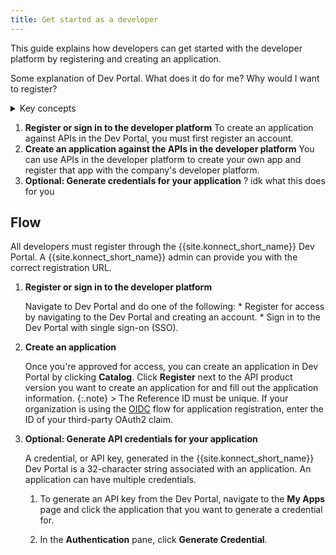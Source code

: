 ```yaml
---
title: Get started as a developer
---
```


This guide explains how developers can get started with the developer platform by registering and creating an application. 

Some explanation of Dev Portal. What does it do for me? Why would I want to register? 

<details><summary>Key concepts</summary>

{% capture konnect_concepts %}
[**Application:**](/gateway/latest/key-concepts/services/) An application is ... For example,...

[**Application credentials:**](/gateway/latest/key-concepts/services/) Application credentials are ....

[**Developer platform:**](/gateway/latest/key-concepts/routes/) The developer platform allows developers like you to locate, access, and consume APIs. Using the Dev Portal, you can browse and search API documentation, test API endpoints, and manage your own credentials. 
{% endcapture %}

{{ konnect_concepts | markdownify }}

</details>

1. **Register or sign in to the developer platform**
    To create an application against APIs in the Dev Portal, you must first register an account.
1. **Create an application against the APIs in the developer platform**
    You can use APIs in the developer platform to create your own app and register that app with the company's developer platform.
1. **Optional: Generate credentials for your application**
    ? idk  what this does for you

## Flow

All developers must register through the {{site.konnect_short_name}} Dev Portal. A {{site.konnect_short_name}} admin can provide you with the correct registration URL.

1. **Register or sign in to the developer platform**
    
    Navigate to Dev Portal and do one of the following:
        * Register for access by navigating to the Dev Portal and creating an account.
        * Sign in to the Dev Portal with single sign-on (SSO).

1. **Create an application**
    
    Once you're approved for access, you can create an application in Dev Portal by clicking **Catalog**. Click **Register** next to the API product version you want to create an application for and fill out the application information. <!-- my apps vs catalog, when do you use each? Looks like one is associated with an API product version, why? different steps once you click "Create" too-->
        {:.note}
        > The Reference ID must be unique. If your organization is using the [OIDC](/konnect/dev-portal/applications/enable-app-reg#oidc-flow) flow for application registration, enter the ID of your third-party OAuth2 claim.

1. **Optional: Generate API credentials for your application**

    A credential, or API key, generated in the {{site.konnect_short_name}} Dev Portal is a 32-character string associated with an application. An application can have multiple credentials. <!--why would you want a credential?-->
    
    1. To generate an API key from the Dev Portal, navigate to the **My Apps** page and click the application that you want to generate a credential for. 

    1. In the **Authentication** pane, click **Generate Credential**.

